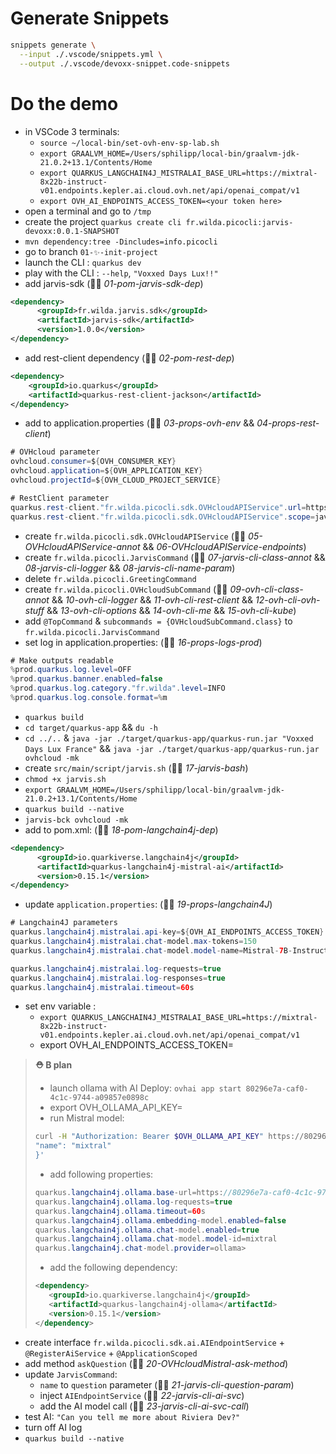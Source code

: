 # Generate Snippets

```bash
snippets generate \
  --input ./.vscode/snippets.yml \
  --output ./.vscode/devoxx-snippet.code-snippets
```

# Do the demo

  - in VSCode 3 terminals:
    - `source ~/local-bin/set-ovh-env-sp-lab.sh`
    - `export GRAALVM_HOME=/Users/sphilipp/local-bin/graalvm-jdk-21.0.2+13.1/Contents/Home`
    - `export QUARKUS_LANGCHAIN4J_MISTRALAI_BASE_URL=https://mixtral-8x22b-instruct-v01.endpoints.kepler.ai.cloud.ovh.net/api/openai_compat/v1`
    - `export OVH_AI_ENDPOINTS_ACCESS_TOKEN=<your token here>`
  - open a terminal and go to `/tmp`
  - create the project `quarkus create cli fr.wilda.picocli:jarvis-devoxx:0.0.1-SNAPSHOT`
  - `mvn dependency:tree -Dincludes=info.picocli`
  - go to branch `01-✨-init-project`
  - launch the CLI : `quarkus dev`
  - play with the CLI : `--help`, `"Voxxed Days Lux!!"`
  - add jarvis-sdk (👨‍💻 _01-pom-jarvis-sdk-dep_)
```xml
<dependency>
      <groupId>fr.wilda.jarvis.sdk</groupId>
      <artifactId>jarvis-sdk</artifactId>
      <version>1.0.0</version>
</dependency>
```
  - add rest-client dependency (👨‍💻 _02-pom-rest-dep_)
```xml
<dependency>
    <groupId>io.quarkus</groupId>
    <artifactId>quarkus-rest-client-jackson</artifactId>
</dependency>
```
  - add to application.properties (👨‍💻 _03-props-ovh-env_ && _04-props-rest-client_)
```java
# OVHcloud parameter
ovhcloud.consumer=${OVH_CONSUMER_KEY}
ovhcloud.application=${OVH_APPLICATION_KEY}
ovhcloud.projectId=${OVH_CLOUD_PROJECT_SERVICE}

# RestClient parameter
quarkus.rest-client."fr.wilda.picocli.sdk.OVHcloudAPIService".url=https://eu.api.ovh.com/
quarkus.rest-client."fr.wilda.picocli.sdk.OVHcloudAPIService".scope=javax.inject.Singleton 
```
  - create `fr.wilda.picocli.sdk.OVHcloudAPIService` (👨‍💻 _05-OVHcloudAPIService-annot_ && _06-OVHcloudAPIService-endpoints_)
  - create `fr.wilda.picocli.JarvisCommand` (👨‍💻 _07-jarvis-cli-class-annot_ && _08-jarvis-cli-logger_ && _08-jarvis-cli-name-param_)
  - delete `fr.wilda.picocli.GreetingCommand`
  - create `fr.wilda.picocli.OVHcloudSubCommand` (👨‍💻 _09-ovh-cli-class-annot_ && _10-ovh-cli-logger_ && _11-ovh-cli-rest-client_ && _12-ovh-cli-ovh-stuff_ && _13-ovh-cli-options_ && _14-ovh-cli-me_ && _15-ovh-cli-kube_) 
  - add `@TopCommand` & `subcommands = {OVHcloudSubCommand.class}` to `fr.wilda.picocli.JarvisCommand`
  - set log in application.properties: (👨‍💻 _16-props-logs-prod_)
```java
# Make outputs readable
%prod.quarkus.log.level=OFF
%prod.quarkus.banner.enabled=false
%prod.quarkus.log.category."fr.wilda".level=INFO
%prod.quarkus.log.console.format=%m
```
  - `quarkus build`
  - `cd target/quarkus-app` && `du -h`
  - `cd ../..` & `java -jar ./target/quarkus-app/quarkus-run.jar "Voxxed Days Lux France"` && `java -jar ./target/quarkus-app/quarkus-run.jar ovhcloud -mk`
  - create `src/main/script/jarvis.sh` (👨‍💻 _17-jarvis-bash_)
  - `chmod +x jarvis.sh`
  - `export GRAALVM_HOME=/Users/sphilipp/local-bin/graalvm-jdk-21.0.2+13.1/Contents/Home`
  - `quarkus build --native`
  - `jarvis-bck ovhcloud -mk`
  - add to pom.xml: (👨‍💻 _18-pom-langchain4j-dep_)
```xml
<dependency>
      <groupId>io.quarkiverse.langchain4j</groupId>
      <artifactId>quarkus-langchain4j-mistral-ai</artifactId>
      <version>0.15.1</version>
</dependency>  
```
  - update `application.properties`: (👨‍💻 _19-props-langchain4J_)
```java
# Langchain4J parameters
quarkus.langchain4j.mistralai.api-key=${OVH_AI_ENDPOINTS_ACCESS_TOKEN}
quarkus.langchain4j.mistralai.chat-model.max-tokens=150
quarkus.langchain4j.mistralai.chat-model.model-name=Mistral-7B-Instruct-v0.2

quarkus.langchain4j.mistralai.log-requests=true
quarkus.langchain4j.mistralai.log-responses=true
quarkus.langchain4j.mistralai.timeout=60s    
```
  - set env variable : 
    - `export QUARKUS_LANGCHAIN4J_MISTRALAI_BASE_URL=https://mixtral-8x22b-instruct-v01.endpoints.kepler.ai.cloud.ovh.net/api/openai_compat/v1`
    - export OVH_AI_ENDPOINTS_ACCESS_TOKEN=
     
> **⛑️ B plan**
> - launch ollama with AI Deploy: `ovhai app start 80296e7a-caf0-4c1c-9744-a09857e0898c`
> - export OVH_OLLAMA_API_KEY=
> - run Mistral model: 
>```bash
>curl -H "Authorization: Bearer $OVH_OLLAMA_API_KEY" https://80296e7a-caf0-4c1c-9744-a09857e0898c.app.gra.ai.cloud.ovh.net/api/pull -d '{
>"name": "mixtral"
>}'
>```
> - add following properties:
>```java
>quarkus.langchain4j.ollama.base-url=https://80296e7a-caf0-4c1c-9744-a09857e0898c.app.gra.ai.cloud.ovh.net
>quarkus.langchain4j.ollama.log-requests=true
>quarkus.langchain4j.ollama.timeout=60s    
>quarkus.langchain4j.ollama.embedding-model.enabled=false
>quarkus.langchain4j.ollama.chat-model.enabled=true              
>quarkus.langchain4j.ollama.chat-model.model-id=mixtral
>quarkus.langchain4j.chat-model.provider=ollama>
>```        
> - add the following dependency:
>```xml
><dependency>
>    <groupId>io.quarkiverse.langchain4j</groupId>
>    <artifactId>quarkus-langchain4j-ollama</artifactId>
>    <version>0.15.1</version>
></dependency>
>```  
  - create interface `fr.wilda.picocli.sdk.ai.AIEndpointService` + `@RegisterAiService` + `@ApplicationScoped`
  - add method `askQuestion` (👨‍💻 _20-OVHcloudMistral-ask-method_)
  - update `JarvisCommand`:
    - `name` to `question` parameter (👨‍💻 _21-jarvis-cli-question-param_)
    - inject `AIEndpointService` (👨‍💻 _22-jarvis-cli-ai-svc_)
    - add the AI model call (👨‍💻 _23-jarvis-cli-ai-svc-call_)
  - test AI: `"Can you tell me more about Riviera Dev?"`
  - turn off AI log
  - `quarkus build --native`